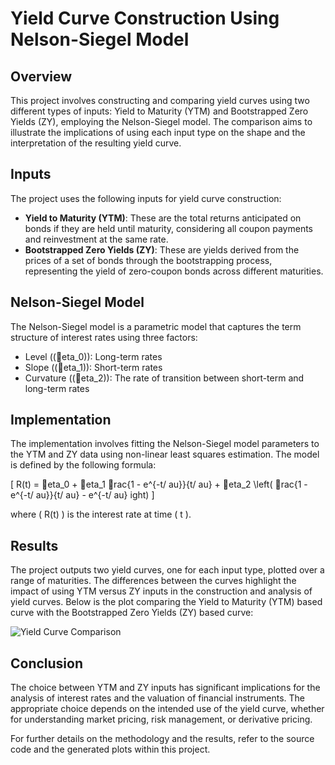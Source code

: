 
# Yield Curve Construction Using Nelson-Siegel Model

## Overview
This project involves constructing and comparing yield curves using two different types of inputs: Yield to Maturity (YTM) and Bootstrapped Zero Yields (ZY), employing the Nelson-Siegel model. The comparison aims to illustrate the implications of using each input type on the shape and the interpretation of the resulting yield curve.

## Inputs
The project uses the following inputs for yield curve construction:
- **Yield to Maturity (YTM)**: These are the total returns anticipated on bonds if they are held until maturity, considering all coupon payments and reinvestment at the same rate.
- **Bootstrapped Zero Yields (ZY)**: These are yields derived from the prices of a set of bonds through the bootstrapping process, representing the yield of zero-coupon bonds across different maturities.

## Nelson-Siegel Model
The Nelson-Siegel model is a parametric model that captures the term structure of interest rates using three factors:
- Level (\(eta_0\)): Long-term rates
- Slope (\(eta_1\)): Short-term rates
- Curvature (\(eta_2\)): The rate of transition between short-term and long-term rates

## Implementation
The implementation involves fitting the Nelson-Siegel model parameters to the YTM and ZY data using non-linear least squares estimation. The model is defined by the following formula:

\[ R(t) = eta_0 + eta_1 rac{1 - e^{-t/	au}}{t/	au} + eta_2 \left( rac{1 - e^{-t/	au}}{t/	au} - e^{-t/	au} 
ight) \]

where \( R(t) \) is the interest rate at time \( t \).

## Results
The project outputs two yield curves, one for each input type, plotted over a range of maturities. The differences between the curves highlight the impact of using YTM versus ZY inputs in the construction and analysis of yield curves.
Below is the plot comparing the Yield to Maturity (YTM) based curve with the Bootstrapped Zero Yields (ZY) based curve:

![Yield Curve Comparison](image (3))

## Conclusion
The choice between YTM and ZY inputs has significant implications for the analysis of interest rates and the valuation of financial instruments. The appropriate choice depends on the intended use of the yield curve, whether for understanding market pricing, risk management, or derivative pricing.

For further details on the methodology and the results, refer to the source code and the generated plots within this project.
